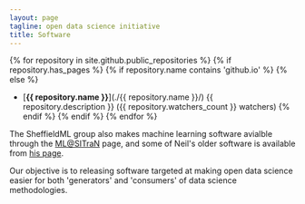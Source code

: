 ```yaml
---
layout: page
tagline: open data science initiative
title: Software
---
```


{% for repository in site.github.public_repositories %}
{% if repository.has_pages %}
{% if repository.name contains 'github.io' %}
{% else %}
* [**{{ repository.name }}**](./{{ repository.name }}/) {{ repository.description }} ({{ repository.watchers_count }} watchers)
{% endif %}
{% endif %}
{% endfor %}

The SheffieldML group also makes machine learning software avialble through the [ML@SITraN](http://sheffieldml.github.io/software.html) page, and some of Neil's older software is available from [his page](http://inverseprobability.com/software.html).

Our objective is to releasing software targeted at making open data science easier for both 'generators' and 'consumers' of data science methodologies.

